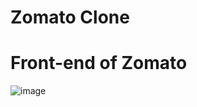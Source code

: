 # Zomato Clone
# Front-end of Zomato
![image](https://github.com/aabhasbisaria/Zomato_Clone/assets/75527013/ecec4d0c-92c7-4adf-95ba-38c87aa8d330)
